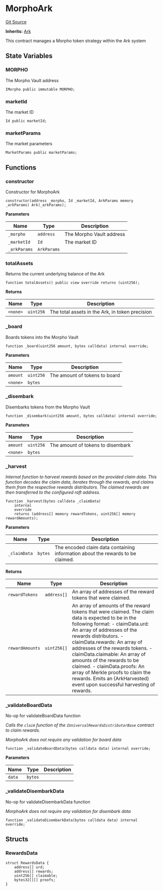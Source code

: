 # MorphoArk
[Git Source](https://github.com/OasisDEX/summer-earn-protocol/blob/0276900cbe9b1188d82d1b9bcbb8c174e79a15a1/src/contracts/arks/MorphoArk.sol)

**Inherits:**
[Ark](/src/contracts/Ark.sol/abstract.Ark.md)

This contract manages a Morpho token strategy within the Ark system


## State Variables
### MORPHO
The Morpho Vault address


```solidity
IMorpho public immutable MORPHO;
```


### marketId
The market ID


```solidity
Id public marketId;
```


### marketParams
The market parameters


```solidity
MarketParams public marketParams;
```


## Functions
### constructor

Constructor for MorphoArk


```solidity
constructor(address _morpho, Id _marketId, ArkParams memory _arkParams) Ark(_arkParams);
```
**Parameters**

|Name|Type|Description|
|----|----|-----------|
|`_morpho`|`address`|The Morpho Vault address|
|`_marketId`|`Id`|The market ID|
|`_arkParams`|`ArkParams`||


### totalAssets

Returns the current underlying balance of the Ark


```solidity
function totalAssets() public view override returns (uint256);
```
**Returns**

|Name|Type|Description|
|----|----|-----------|
|`<none>`|`uint256`|The total assets in the Ark, in token precision|


### _board

Boards tokens into the Morpho Vault


```solidity
function _board(uint256 amount, bytes calldata) internal override;
```
**Parameters**

|Name|Type|Description|
|----|----|-----------|
|`amount`|`uint256`|The amount of tokens to board|
|`<none>`|`bytes`||


### _disembark

Disembarks tokens from the Morpho Vault


```solidity
function _disembark(uint256 amount, bytes calldata) internal override;
```
**Parameters**

|Name|Type|Description|
|----|----|-----------|
|`amount`|`uint256`|The amount of tokens to disembark|
|`<none>`|`bytes`||


### _harvest

*Internal function to harvest rewards based on the provided claim data.
This function decodes the claim data, iterates through the rewards, and claims them
from the respective rewards distributors. The claimed rewards are then transferred
to the configured raft address.*


```solidity
function _harvest(bytes calldata _claimData)
    internal
    override
    returns (address[] memory rewardTokens, uint256[] memory rewardAmounts);
```
**Parameters**

|Name|Type|Description|
|----|----|-----------|
|`_claimData`|`bytes`|The encoded claim data containing information about the rewards to be claimed.|

**Returns**

|Name|Type|Description|
|----|----|-----------|
|`rewardTokens`|`address[]`|An array of addresses of the reward tokens that were claimed.|
|`rewardAmounts`|`uint256[]`|An array of amounts of the reward tokens that were claimed. The claim data is expected to be in the following format: - claimData.urd: An array of addresses of the rewards distributors. - claimData.rewards: An array of addresses of the rewards tokens. - claimData.claimable: An array of amounts of the rewards to be claimed. - claimData.proofs: An array of Merkle proofs to claim the rewards. Emits an {ArkHarvested} event upon successful harvesting of rewards.|


### _validateBoardData

No-op for validateBoardData function

*Calls the `claim` function of the `IUniversalRewardsDistributorBase` contract to claim rewards.*

*MorphoArk does not require any validation for board data*


```solidity
function _validateBoardData(bytes calldata data) internal override;
```
**Parameters**

|Name|Type|Description|
|----|----|-----------|
|`data`|`bytes`||


### _validateDisembarkData

No-op for validateDisembarkData function

*MorphoArk does not require any validation for disembark data*


```solidity
function _validateDisembarkData(bytes calldata data) internal override;
```

## Structs
### RewardsData

```solidity
struct RewardsData {
    address[] urd;
    address[] rewards;
    uint256[] claimable;
    bytes32[][] proofs;
}
```

